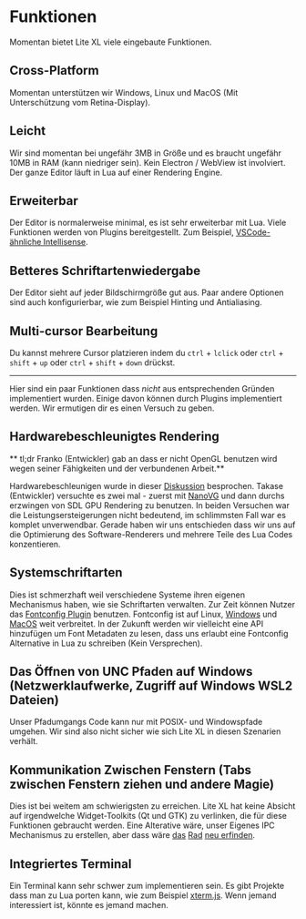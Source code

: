 # Funktionen

Momentan bietet Lite XL viele eingebaute Funktionen.

## Cross-Platform
Momentan unterstützen wir Windows, Linux und MacOS (Mit Unterschützung vom Retina-Display).

## Leicht
Wir sind momentan bei ungefähr 3MB in Größe und es braucht ungefähr 10MB in RAM (kann niedriger sein). Kein Electron / WebView ist involviert. Der ganze Editor läuft in Lua auf einer Rendering Engine.

## Erweiterbar
Der Editor is normalerweise minimal, es ist sehr erweiterbar mit Lua. Viele Funktionen werden von Plugins bereitgestellt. Zum Beispiel, [VSCode-ähnliche Intellisense](https://github.com/jgmdev/lite-xl-lsp).

## Betteres Schriftartenwiedergabe
Der Editor sieht auf jeder Bildschirmgröße gut aus. Paar andere Optionen sind auch konfigurierbar, wie zum Beispiel Hinting und Antialiasing.

## Multi-cursor Bearbeitung
Du kannst mehrere Cursor platzieren indem du `ctrl` + `lclick` oder `ctrl` + `shift` + `up` oder `ctrl` + `shift` + `down` drückst.

---


Hier sind ein paar Funktionen dass _nicht_ aus entsprechenden Gründen implementiert wurden.
Einige davon können durch Plugins implementiert werden.
Wir ermutigen dir es einen Versuch zu geben.

## Hardwarebeschleunigtes Rendering
** tl;dr Franko (Entwickler) gab an dass er nicht OpenGL benutzen wird wegen seiner Fähigkeiten und der verbundenen Arbeit.**

Hardwarebeschleunigen wurde in dieser [Diskussion](https://github.com/lite-xl/lite-xl/discussions/450) besprochen.
Takase (Entwickler) versuchte es zwei mal - zuerst mit [NanoVG](https://github.com/inniyah/nanovg) und dann durchs erzwingen von SDL GPU Rendering zu benutzen.
In beiden Versuchen war die Leistungsersteigerungen nicht bedeutend, im schlimmsten Fall war es komplet unverwendbar.
Gerade haben wir uns entschieden dass wir uns auf die Optimierung des Software-Renderers und mehrere Teile des Lua Codes konzentieren.

## Systemschriftarten
Dies ist schmerzhaft weil verschiedene Systeme ihren eigenen Mechanismus haben, wie sie Schriftarten verwalten.
Zur Zeit können Nutzer das [Fontconfig Plugin](https://github.com/lite-xl/lite-xl-plugins/blob/master/plugins/fontconfig.lua) benutzen.
Fontconfig ist auf Linux, [Windows](https://github.com/takase1121/mingw-w64-fontconfig) und [MacOS](https://formulae.brew.sh/formula/fontconfig) weit verbreitet.
In der Zukunft werden wir vielleicht eine API hinzufügen um Font Metadaten zu lesen, dass uns erlaubt eine Fontconfig Alternative in Lua zu schreiben (Kein Versprechen).

## Das Öffnen von UNC Pfaden auf Windows (Netzwerklaufwerke, Zugriff auf Windows WSL2 Dateien)
Unser Pfadumgangs Code kann nur mit POSIX- und Windowspfade umgehen.
Wir sind also nicht sicher wie sich Lite XL in diesen Szenarien verhält.

## Kommunikation Zwischen Fenstern (Tabs zwischen Fenstern ziehen und andere Magie)
Dies ist bei weitem am schwierigsten zu erreichen.
Lite XL hat keine Absicht auf irgendwelche Widget-Toolkits (Qt und GTK) zu verlinken, die für diese Funktionen gebraucht werden.
Eine Alterative wäre, unser Eigenes IPC Mechanismus zu erstellen, aber dass wäre [das](https://en.wikipedia.org/wiki/Inter-Client_Communication_Conventions_Manual) [Rad](https://github.com/swaywm/wlroots) [neu erfinden](https://en.wikipedia.org/wiki/D-Bus).

## Integriertes Terminal
Ein Terminal kann sehr schwer zum implementieren sein.
Es gibt Projekte dass man zu Lua porten kann, wie zum Beispiel [xterm.js](https://xtermjs.org/).
Wenn jemand interessiert ist, könnte es jemand machen.
